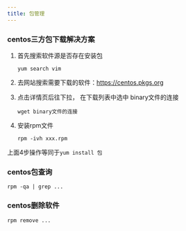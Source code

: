 ```yaml
---
title: 包管理
---
```

### centos三方包下载解决方案

1. 首先搜索软件源是否存在安装包

   ```shell
   yum search vim 
   ```

   

2. 去网站搜索需要下载的软件：https://centos.pkgs.org

3. 点击详情页后往下拉， 在下载列表中选中 binary文件的连接

   ```shell
   wget binary文件的连接
   ```

4. 安装rpm文件

   ```shell
   rpm -ivh xxx.rpm
   ```

上面4步操作等同于`yum install 包`



### centos包查询

```shell
rpm -qa | grep ...
```



### centos删除软件

```shell
rpm remove ...
```

